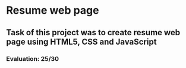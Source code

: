 # Resume web page

## Task of this project was to create resume web page using HTML5, CSS and JavaScript

### Evaluation: 25/30